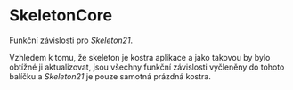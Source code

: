 
SkeletonCore
============

Funkční závislosti pro *Skeleton21*.

Vzhledem k tomu, že skeleton je kostra aplikace a jako takovou by bylo obtížné ji aktualizovat, jsou všechny funkční
závislosti vyčleněny do tohoto balíčku a *Skeleton21* je pouze samotná prázdná kostra.
